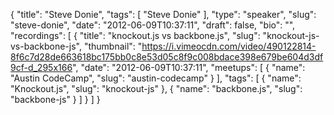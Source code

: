 {
  "title": "Steve Donie",
  "tags": [
    "Steve Donie"
  ],
  "type": "speaker",
  "slug": "steve-donie",
  "date": "2012-06-09T10:37:11",
  "draft": false,
  "bio": "",
  "recordings": [
    {
      "title": "knockout.js vs backbone.js",
      "slug": "knockout-js-vs-backbone-js",
      "thumbnail": "https://i.vimeocdn.com/video/490122814-8f6c7d28de663618bc175bb0c8e53d05c8f9c008bdace398e679be604d3df9cf-d_295x166",
      "date": "2012-06-09T10:37:11",
      "meetups": [
        {
          "name": "Austin CodeCamp",
          "slug": "austin-codecamp"
        }
      ],
      "tags": [
        {
          "name": "Knockout.js",
          "slug": "knockout-js"
        },
        {
          "name": "backbone.js",
          "slug": "backbone-js"
        }
      ]
    }
  ]
}